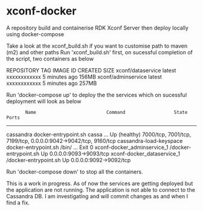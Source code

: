 # xconf-docker
A repository build and containerise RDK Xconf Server then deploy locally using docker-compose

Take a look at the xconf_build.sh if you want to customise path to maven (m2) and other paths
Run 'xconf_build.sh' first, on sucessful completion of the script, two containers as below

REPOSITORY           TAG                 IMAGE ID            CREATED             SIZE
xconf/dataservice    latest              xxxxxxxxxxxx        5 minutes ago       156MB
xconf/adminservice   latest              xxxxxxxxxxxx        5 minutes ago       257MB

Run 'docker-compose up' to deploy the the services which on sucessful deployment will look as below

           Name                          Command                  State                        Ports
----------------------------------------------------------------------------------------------------------------------
cassandra                     docker-entrypoint.sh cassa ...   Up (healthy)   7000/tcp, 7001/tcp, 7199/tcp,
                                                                              0.0.0.0:9042->9042/tcp, 9160/tcp
cassandra-load-keyspace       docker-entrypoint.sh /bin/ ...   Exit 0
xconf-docker_adminservice_1   /docker-entrypoint.sh            Up             0.0.0.0:9093->9093/tcp
xconf-docker_dataservice_1    /docker-entrypoint.sh            Up             0.0.0.0:9092->9092/tcp

Run 'docker-compose down' to stop all the containers.

This is a work in progress. As of now the services are getting deployed but the application are not running. The application is not able to connect to the Cassandra DB. 
I am investigating and will commit changes as and when I find a fix.

